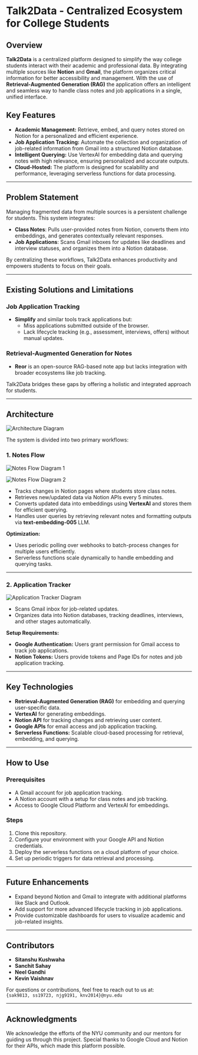 # Talk2Data - Centralized Ecosystem for College Students  

## Overview  
**Talk2Data** is a centralized platform designed to simplify the way college students interact with their academic and professional data. By integrating multiple sources like **Notion** and **Gmail**, the platform organizes critical information for better accessibility and management. With the use of **Retrieval-Augmented Generation (RAG)** the application offers an intelligent and seamless way to handle class notes and job applications in a single, unified interface.  

## Key Features  
- **Academic Management:** Retrieve, embed, and query notes stored on Notion for a personalized and efficient experience.  
- **Job Application Tracking:** Automate the collection and organization of job-related information from Gmail into a structured Notion database.  
- **Intelligent Querying:** Use VertexAI for embedding data and querying notes with high relevance, ensuring personalized and accurate outputs.  
- **Cloud-Hosted:** The platform is designed for scalability and performance, leveraging serverless functions for data processing.  

---

## Problem Statement  
Managing fragmented data from multiple sources is a persistent challenge for students. This system integrates:  
- **Class Notes**: Pulls user-provided notes from Notion, converts them into embeddings, and generates contextually relevant responses.  
- **Job Applications**: Scans Gmail inboxes for updates like deadlines and interview statuses, and organizes them into a Notion database.  

By centralizing these workflows, Talk2Data enhances productivity and empowers students to focus on their goals.  

---

## Existing Solutions and Limitations  
### Job Application Tracking  
- **Simplify** and similar tools track applications but:  
  - Miss applications submitted outside of the browser.  
  - Lack lifecycle tracking (e.g., assessment, interviews, offers) without manual updates.  

### Retrieval-Augmented Generation for Notes  
- **Reor** is an open-source RAG-based note app but lacks integration with broader ecosystems like job tracking.  

Talk2Data bridges these gaps by offering a holistic and integrated approach for students.  

---

## Architecture  
![Architecture Diagram](images/system_architechture.jpeg)

The system is divided into two primary workflows:  

### 1. **Notes Flow**  
![Notes Flow Diagram 1](images/notes_update.png)

![Notes Flow Diagram 2](images/qanda.jpeg)
- Tracks changes in Notion pages where students store class notes.  
- Retrieves new/updated data via Notion APIs every 5 minutes.  
- Converts updated data into embeddings using **VertexAI** and stores them for efficient querying.  
- Handles user queries by retrieving relevant notes and formatting outputs via **text-embedding-005** LLM.  

**Optimization:**  
- Uses periodic polling over webhooks to batch-process changes for multiple users efficiently.  
- Serverless functions scale dynamically to handle embedding and querying tasks.  

---

### 2. **Application Tracker**  
![Application Tracker Diagram](images/job_application_updates.jpeg)
- Scans Gmail inbox for job-related updates.  
- Organizes data into Notion databases, tracking deadlines, interviews, and other stages automatically.  

**Setup Requirements:**  
- **Google Authentication:** Users grant permission for Gmail access to track job applications.  
- **Notion Tokens:** Users provide tokens and Page IDs for notes and job application tracking.  

---

## Key Technologies  
- **Retrieval-Augmented Generation (RAG)** for embedding and querying user-specific data.  
- **VertexAI** for generating embeddings.  
- **Notion API** for tracking changes and retrieving user content.  
- **Google APIs** for email access and job application tracking.  
- **Serverless Functions:** Scalable cloud-based processing for retrieval, embedding, and querying.  

---

## How to Use  
### Prerequisites  
- A Gmail account for job application tracking.  
- A Notion account with a setup for class notes and job tracking.  
- Access to Google Cloud Platform and VertexAI for embeddings.

### Steps  
1. Clone this repository.  
2. Configure your environment with your Google API and Notion credentials.  
3. Deploy the serverless functions on a cloud platform of your choice.  
4. Set up periodic triggers for data retrieval and processing.

---

## Future Enhancements  
- Expand beyond Notion and Gmail to integrate with additional platforms like Slack and Outlook.  
- Add support for more advanced lifecycle tracking in job applications.  
- Provide customizable dashboards for users to visualize academic and job-related insights.  

---

## Contributors  
- **Sitanshu Kushwaha** 
- **Sanchit Sahay**  
- **Neel Gandhi**  
- **Kevin Vaishnav**  
 

For questions or contributions, feel free to reach out to us at:  
`{sak9813, ss19723, njg9191, knv2014}@nyu.edu`

---  

## Acknowledgments  
We acknowledge the efforts of the NYU community and our mentors for guiding us through this project. Special thanks to Google Cloud and Notion for their APIs, which made this platform possible.  
